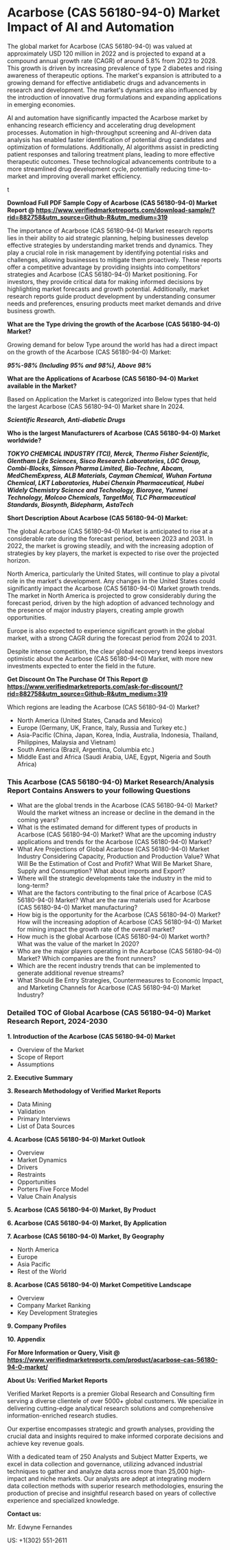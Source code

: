 <meta name="title" content="Global Acarbose (CAS 56180-94-0) Market Impact of AI and Automation"><meta name="description" content="The global market for Acarbose (CAS 56180-94-0) was valued at approximately USD 120 million in 2022 and is projected to expand at a compound annual growth rate (CAGR) "><meta name="title" content="Acarbose (CAS 56180-94-0) Market Size, Share, Scope, Trends, Growth, Opportunities, Analysis, Forecast"><h1>Acarbose (CAS 56180-94-0) Market Impact of AI and Automation</h1><p>The global market for Acarbose (CAS 56180-94-0) was valued at approximately USD 120 million in 2022 and is projected to expand at a compound annual growth rate (CAGR) of around 5.8% from 2023 to 2028. This growth is driven by increasing prevalence of type 2 diabetes and rising awareness of therapeutic options. The market's expansion is attributed to a growing demand for effective antidiabetic drugs and advancements in research and development. The market's dynamics are also influenced by the introduction of innovative drug formulations and expanding applications in emerging economies.</p><p>AI and automation have significantly impacted the Acarbose market by enhancing research efficiency and accelerating drug development processes. Automation in high-throughput screening and AI-driven data analysis has enabled faster identification of potential drug candidates and optimization of formulations. Additionally, AI algorithms assist in predicting patient responses and tailoring treatment plans, leading to more effective therapeutic outcomes. These technological advancements contribute to a more streamlined drug development cycle, potentially reducing time-to-market and improving overall market efficiency.</p>t</p><p id="" class=""><strong>Download Full PDF Sample Copy of Acarbose (CAS 56180-94-0) Market Report @ <a href="https://www.verifiedmarketreports.com/download-sample/?rid=882758&utm_source=Github-R&utm_medium=319" target="_blank">https://www.verifiedmarketreports.com/download-sample/?rid=882758&utm_source=Github-R&utm_medium=319</a></strong></p><p>The importance of&nbsp;Acarbose (CAS 56180-94-0) Market research reports lies in their ability to aid strategic planning, helping businesses develop effective strategies by understanding market trends and dynamics. They play a crucial role in risk management by identifying potential risks and challenges, allowing businesses to mitigate them proactively. These reports offer a competitive advantage by providing insights into competitors' strategies and Acarbose (CAS 56180-94-0) Market positioning. For investors, they provide critical data for making informed decisions by highlighting market forecasts and growth potential. Additionally, market research reports guide product development by understanding consumer needs and preferences, ensuring products meet market demands and drive business growth.</p><p><strong>What are the&nbsp;Type driving the growth of the Acarbose (CAS 56180-94-0) Market?</strong></p><p id="" class="">Growing demand for below Type around the world has had a direct impact on the growth of the Acarbose (CAS 56180-94-0) Market:</p><em><strong>95%-98% (Including 95% and 98%), Above 98%</strong></em></p><strong>What are the&nbsp;Applications&nbsp;of Acarbose (CAS 56180-94-0) Market available in the Market?</strong></p><p id="" class="">Based on Application the Market is categorized into Below types that held the largest Acarbose (CAS 56180-94-0) Market share In 2024.</p><em><strong>Scientific Research, Anti-diabetic Drugs</strong></em></p><strong>Who is the largest Manufacturers of Acarbose (CAS 56180-94-0) Market worldwide?</strong></p><p><em><strong>TOKYO CHEMICAL INDUSTRY (TCI), Merck, Thermo Fisher Scientific, Glentham Life Sciences, Sisco Research Laboratories, LGC Group, Combi-Blocks, Simson Pharma Limited, Bio-Techne, Abcam, MedChemExpress, ALB Materials, Cayman Chemical, Wuhan Fortuna Chemical, LKT Laboratories, Hubei Chenxin Pharmaceutical, Hubei Widely Chemistry Science and Technology, Bioroyee, Yunmei Technology, Molcoo Chemicals, TargetMol, TLC Pharmaceutical Standards, Biosynth, Bidepharm, AstaTech</strong></em></p><p id="" class=""><strong>Short Description About Acarbose (CAS 56180-94-0) Market:</strong></p><p>The global Acarbose (CAS 56180-94-0) Market is anticipated to rise at a considerable rate during the forecast period, between 2023 and 2031. In 2022, the market is growing steadily, and with the increasing adoption of strategies by key players, the market is expected to rise over the projected horizon.</p><p>North America, particularly the United States, will continue to play a pivotal role in the market's development. Any changes in the United States could significantly impact the Acarbose (CAS 56180-94-0) Market growth trends. The market in North America is projected to grow considerably during the forecast period, driven by the high adoption of advanced technology and the presence of major industry players, creating ample growth opportunities.</p><p>Europe is also expected to experience significant growth in the global market, with a strong CAGR during the forecast period from 2024 to 2031.</p><p>Despite intense competition, the clear global recovery trend keeps investors optimistic about the Acarbose (CAS 56180-94-0) Market, with more new investments expected to enter the field in the future.</p><p id="" class=""><strong>Get Discount On The Purchase Of This Report @ <a href="https://www.verifiedmarketreports.com/ask-for-discount/?rid=882758&utm_source=Github-R&utm_medium=319" target="_blank">https://www.verifiedmarketreports.com/ask-for-discount/?rid=882758&utm_source=Github-R&utm_medium=319</a></strong></p>Which regions are leading the Acarbose (CAS 56180-94-0) Market?</p><ul><li>North America (United States, Canada and Mexico)</li><li>Europe (Germany, UK, France, Italy, Russia and Turkey etc.)</li><li>Asia-Pacific (China, Japan, Korea, India, Australia, Indonesia, Thailand, Philippines, Malaysia and Vietnam)</li><li>South America (Brazil, Argentina, Columbia etc.)</li><li>Middle East and Africa (Saudi Arabia, UAE, Egypt, Nigeria and South Africa)</li></ul><h3 id="" class="">This Acarbose (CAS 56180-94-0) Market Research/Analysis Report Contains Answers to your following Questions</h3><ul><li>What are the global trends in the Acarbose (CAS 56180-94-0) Market? Would the market witness an increase or decline in the demand in the coming years?</li><li>What is the estimated demand for different types of products in Acarbose (CAS 56180-94-0) Market? What are the upcoming industry applications and trends for the Acarbose (CAS 56180-94-0) Market?</li><li>What Are Projections of Global Acarbose (CAS 56180-94-0) Market Industry Considering Capacity, Production and Production Value? What Will Be the Estimation of Cost and Profit? What Will Be Market Share, Supply and Consumption? What about imports and Export?</li><li>Where will the strategic developments take the industry in the mid to long-term?</li><li>What are the factors contributing to the final price of Acarbose (CAS 56180-94-0) Market? What are the raw materials used for Acarbose (CAS 56180-94-0) Market manufacturing?</li><li>How big is the opportunity for the Acarbose (CAS 56180-94-0) Market? How will the increasing adoption of Acarbose (CAS 56180-94-0) Market for mining impact the growth rate of the overall market?</li><li>How much is the global Acarbose (CAS 56180-94-0) Market worth? What was the value of the market In 2020?</li><li>Who are the major players operating in the Acarbose (CAS 56180-94-0) Market? Which companies are the front runners?</li><li>Which are the recent industry trends that can be implemented to generate additional revenue streams?</li><li>What Should Be Entry Strategies, Countermeasures to Economic Impact, and Marketing Channels for Acarbose (CAS 56180-94-0) Market Industry?</li></ul><h3 id="" class="">Detailed TOC of Global Acarbose (CAS 56180-94-0) Market Research Report, 2024-2030</h3><p id="" class=""><strong>1. Introduction of the Acarbose (CAS 56180-94-0) Market</strong></p><ul><li>Overview of the Market</li><li>Scope of Report</li><li>Assumptions</li></ul><p id="" class=""><strong>2. Executive Summary</strong></p><p id="" class=""><strong>3. Research Methodology of Verified Market Reports</strong></p><ul><li>Data Mining</li><li>Validation</li><li>Primary Interviews</li><li>List of Data Sources</li></ul><p id="" class=""><strong>4. Acarbose (CAS 56180-94-0) Market Outlook</strong></p><ul><li>Overview</li><li>Market Dynamics</li><li>Drivers</li><li>Restraints</li><li>Opportunities</li><li>Porters Five Force Model</li><li>Value Chain Analysis</li></ul><p id="" class=""><strong>5. Acarbose (CAS 56180-94-0) Market, By Product</strong></p><p id="" class=""><strong>6. Acarbose (CAS 56180-94-0) Market, By Application</strong></p><p id="" class=""><strong>7. Acarbose (CAS 56180-94-0) Market, By Geography</strong></p><ul><li>North America</li><li>Europe</li><li>Asia Pacific</li><li>Rest of the World</li></ul><p id="" class=""><strong>8. Acarbose (CAS 56180-94-0) Market Competitive Landscape</strong></p><ul><li>Overview</li><li>Company Market Ranking</li><li>Key Development Strategies</li></ul><p id="" class=""><strong>9. Company Profiles</strong></p><p id="" class=""><strong>10. Appendix</strong></p><p id="" class=""><strong>For More Information or Query, Visit @ <a href="https://www.verifiedmarketreports.com/product/acarbose-cas-56180-94-0-market/" target="_blank">https://www.verifiedmarketreports.com/product/acarbose-cas-56180-94-0-market/</a></strong></p><p id="" class=""><strong>About Us: Verified Market Reports</strong></p><p id="" class="">Verified Market Reports is a premier Global Research and Consulting firm serving a diverse clientele of over 5000+ global customers. We specialize in delivering cutting-edge analytical research solutions and comprehensive information-enriched research studies.</p><p id="" class="">Our expertise encompasses strategic and growth analyses, providing the crucial data and insights required to make informed corporate decisions and achieve key revenue goals.</p><p id="" class="">With a dedicated team of 250 Analysts and Subject Matter Experts, we excel in data collection and governance, utilizing advanced industrial techniques to gather and analyze data across more than 25,000 high-impact and niche markets. Our analysts are adept at integrating modern data collection methods with superior research methodologies, ensuring the production of precise and insightful research based on years of collective experience and specialized knowledge.</p><p id="" class=""><strong>Contact us:</strong></p><p id="" class="">Mr. Edwyne Fernandes</p><p id="" class="">US: +1(302) 551-2611</p>